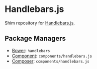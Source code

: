 Handlebars.js
=============

Shim repository for [Handlebars.js](http://handlebarsjs.com).

Package Managers
----------------

* [Bower](http://twitter.github.com/bower/): `handlebars`
* [Component](http://github.com/component/component): `components/handlebars.js`
* [Composer](http://packagist.org/packages/components/handlebars.js): `components/handlebars.js`
